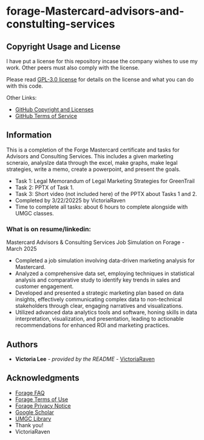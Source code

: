 # forage-Mastercard-advisors-and-constulting-services

## Copyright Usage and License

I have put a license for this repository incase the company wishes to use my work. Other peers must also comply with the license.

Please read [GPL-3.0 license](LICENSE.md) for details on the license and what you can do with this code.

Other Links:  
- [GitHub Copyright and Licenses](https://docs.github.com/en/repositories/managing-your-repositorys-settings-and-features/customizing-your-repository/licensing-a-repository)
- [GitHub Terms of Service](https://docs.github.com/en/site-policy/github-terms/github-terms-of-service)

## Information

This is a completion of the Forge Mastercard certificate and tasks for Advisors and Consulting Services. This includes a given marketing scneraio, analyslze data through the excel, make graphs, make legal strategies, write a memo, create a powerpoint, and present the goals.
* Task 1: Legal Memorandum of Legal Marketing Strategies for GreenTrail
* Task 2: PPTX of Task 1.
* Task 3: Short video (not included here) of the PPTX about Tasks 1 and 2.
* Completed by 3/22/20225 by VictoriaRaven
* Time to complete all tasks: about 6 hours to complete alongside with UMGC classes.

### What is on resume/linkedin:
Mastercard Advisors & Consulting Services Job Simulation on Forage - March 2025
 * Completed a job simulation involving data-driven marketing analysis for
   Mastercard.
 * Analyzed a comprehensive data set, employing techniques in statistical
   analysis and comparative study to identify key trends in sales and customer
   engagement.
 * Developed and presented a strategic marketing plan based on data insights,
   effectively communicating complex data to non-technical stakeholders through
   clear, engaging narratives and visualizations.
 * Utilized advanced data analytics tools and software, honing skills in data
   interpretation, visualization, and presentation, leading to actionable
   recommendations for enhanced ROI and marketing practices.

## Authors

  - **Victoria Lee** - *provided by the README* -
    [VictoriaRaven](https://github.com/VictoriaRaven)

## Acknowledgments

- [Forage FAQ](https://www.theforage.com/faq)
- [Forage Terms of Use](https://www.theforage.com/terms)
- [Forage Privacy Notice](https://www.theforage.com/privacy)
- [Google Scholar](https://scholar.google.com/)
- [UMGC Library](https://libguides.umgc.edu/home)
 - Thank you!
 - VictoriaRaven

